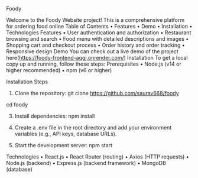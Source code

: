   Foody

Welcome to the Foody Website project! This is a comprehensive platform for ordering food online
Table of Contents
•	Features
•	Demo
•	Installation
•	Technologies
Features
•	User authentication and authorization
•	Restaurant browsing and search
•	Food menu with detailed descriptions and images
•	Shopping cart and checkout process
•	Order history and order tracking
•	Responsive design 
Demo
              You can check out a live demo of the project  here(https://foody-frontend-aqgj.onrender.com/)
Installation
              To get a local copy up and running, follow these steps:
    Prerequisites
•	Node.js (v14 or higher recommended)
•	npm (v6 or higher)

Installation Steps

1.	Clone the repository:
git clone https://github.com/saurav668/foody

cd foody

3.	Install dependencies:
npm install

4.	Create a .env file in the root directory and add your environment variables  (e.g., API keys, database URLs).

5.	Start the development server:
    npm start
  	
Technologies
•	React.js
•	React Router (routing)
•	Axios (HTTP requests)
•	Node.js (backend)
•	Express.js (backend framework)
•	MongoDB (database)     


 

